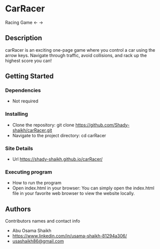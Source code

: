 # CarRacer

Racing Game <- ->

## Description

carRacer is an exciting one-page game where you control a car using the arrow keys. Navigate through traffic, avoid collisions, and rack up the highest score you can!

## Getting Started

### Dependencies

* Not required

### Installing

* Clone the repository: git clone https://github.com/Shady-shaikh/carRacer.git
* Navigate to the project directory: cd carRacer

### Site Details

* Url https://shady-shaikh.github.io/carRacer/

### Executing program

* How to run the program
* Open index.html in your browser:
You can simply open the index.html file in your favorite web browser to view the website locally.



## Authors

Contributors names and contact info

* Abu Osama Shaikh  
* https://www.linkedin.com/in/usama-shaikh-81294a306/
* usashaikh86@gmail.com





